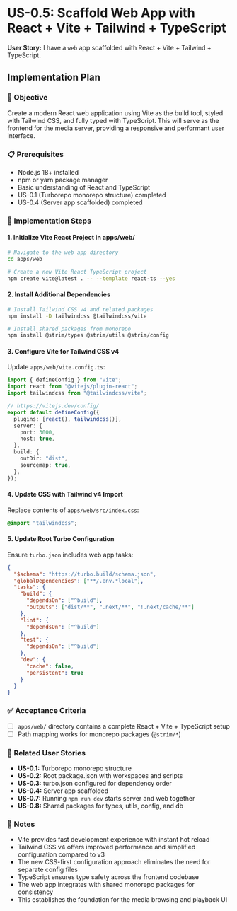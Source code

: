 # US-0.5: Scaffold Web App with React + Vite + Tailwind + TypeScript

**User Story:** I have a `web` app scaffolded with React + Vite + Tailwind + TypeScript.

## Implementation Plan

### 🎯 Objective

Create a modern React web application using Vite as the build tool, styled with Tailwind CSS, and fully typed with TypeScript. This will serve as the frontend for the media server, providing a responsive and performant user interface.

### 📋 Prerequisites

- Node.js 18+ installed
- npm or yarn package manager
- Basic understanding of React and TypeScript
- US-0.1 (Turborepo monorepo structure) completed
- US-0.4 (Server app scaffolded) completed

### 🚀 Implementation Steps

#### 1. Initialize Vite React Project in apps/web/

```bash
# Navigate to the web app directory
cd apps/web

# Create a new Vite React TypeScript project
npm create vite@latest . -- --template react-ts --yes
```

#### 2. Install Additional Dependencies

```bash
# Install Tailwind CSS v4 and related packages
npm install -D tailwindcss @tailwindcss/vite

# Install shared packages from monorepo
npm install @strim/types @strim/utils @strim/config
```

#### 3. Configure Vite for Tailwind CSS v4

Update `apps/web/vite.config.ts`:

```typescript
import { defineConfig } from "vite";
import react from "@vitejs/plugin-react";
import tailwindcss from "@tailwindcss/vite";

// https://vitejs.dev/config/
export default defineConfig({
  plugins: [react(), tailwindcss()],
  server: {
    port: 3000,
    host: true,
  },
  build: {
    outDir: "dist",
    sourcemap: true,
  },
});
```

#### 4. Update CSS with Tailwind v4 Import

Replace contents of `apps/web/src/index.css`:

```css
@import "tailwindcss";
```

#### 5. Update Root Turbo Configuration

Ensure `turbo.json` includes web app tasks:

```json
{
  "$schema": "https://turbo.build/schema.json",
  "globalDependencies": ["**/.env.*local"],
  "tasks": {
    "build": {
      "dependsOn": ["^build"],
      "outputs": ["dist/**", ".next/**", "!.next/cache/**"]
    },
    "lint": {
      "dependsOn": ["^build"]
    },
    "test": {
      "dependsOn": ["^build"]
    },
    "dev": {
      "cache": false,
      "persistent": true
    }
  }
}
```

### ✅ Acceptance Criteria

- [ ] `apps/web/` directory contains a complete React + Vite + TypeScript setup
- [ ] Path mapping works for monorepo packages (`@strim/*`)

### 🔗 Related User Stories

- **US-0.1:** Turborepo monorepo structure
- **US-0.2:** Root package.json with workspaces and scripts
- **US-0.3:** turbo.json configured for dependency order
- **US-0.4:** Server app scaffolded
- **US-0.7:** Running `npm run dev` starts server and web together
- **US-0.8:** Shared packages for types, utils, config, and db

### 📝 Notes

- Vite provides fast development experience with instant hot reload
- Tailwind CSS v4 offers improved performance and simplified configuration compared to v3
- The new CSS-first configuration approach eliminates the need for separate config files
- TypeScript ensures type safety across the frontend codebase
- The web app integrates with shared monorepo packages for consistency
- This establishes the foundation for the media browsing and playback UI
